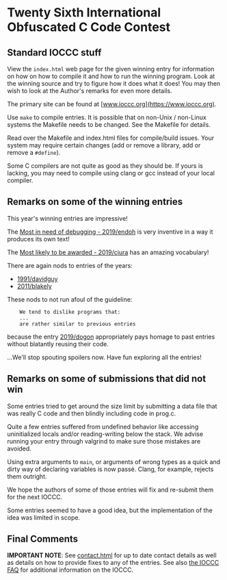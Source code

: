 # Twenty Sixth International Obfuscated C Code Contest


## Standard IOCCC stuff

View the `index.html` web page for the given winning entry for information on how
on how to compile it and how to run the winning program.
Look at the winning source and try to figure how it does what it does!
You may then wish to look at the Author's remarks for even more details.

The primary site can be found at [www.ioccc.org](https://www.ioccc.org).

Use `make` to compile entries.  It is possible that on non-Unix / non-Linux
systems the Makefile needs to be changed.  See the Makefile for details.

Read over the Makefile and index.html files for compile/build issues.  Your
system may require certain changes (add or remove a library, add or remove a
`#define`).

Some C compilers are not quite as good as they should be.  If yours is
lacking, you may need to compile using clang or gcc instead of your local
compiler.


## Remarks on some of the winning entries

This year's winning entries are impressive!

The [Most in need of debugging - 2019/endoh](endoh/index.html) is very inventive in
a way it produces its own text!

The [Most likely to be awarded - 2019/ciura](ciura/index.html) has an amazing
vocabulary!

There are again nods to entries of the years:

* [1991/davidguy](../1991/davidguy/index.html)
* [2011/blakely](../2011/blakely/index.html)

These nods to not run afoul of the guideline:

```
    We tend to dislike programs that:
    ...
    are rather similar to previous entries
```

because the entry [2019/dogon](2019/dogon/index.html) appropriately pays homage
to past entries without blatantly reusing their code.

...We'll stop spouting spoilers now. Have fun exploring all the entries!


## Remarks on some of submissions that did not win

Some entries tried to get around the size limit by submitting a data
file that was really C code and then blindly including code in prog.c.

Quite a few entries suffered from undefined behavior like accessing
uninitialized locals and/or reading-writing below the stack.
We advise running your entry through valgrind to make sure those mistakes
are avoided.

Using extra arguments to `main`, or arguments of wrong types as a quick and dirty
way of declaring variables is now passé. Clang, for example, rejects them outright.

We hope the authors of some of those entries will fix and re-submit
them for the next IOCCC.

Some entries seemed to have a good idea, but the implementation of
the idea was limited in scope.


## Final Comments

**IMPORTANT NOTE**: See [contact.html](../contact.html) for up to date contact details
as well as details on how to provide fixes to any of the entries.
See also [the IOCCC FAQ](../faq.html) for additional information on the IOCCC.

<!--

    Copyright © 1984-2024 by Landon Curt Noll. All Rights Reserved.

    You are free to share and adapt this file under the terms of this license:

	Creative Commons Attribution-ShareAlike 4.0 International (CC BY-SA 4.0)

    For more information, see:

	https://creativecommons.org/licenses/by-sa/4.0/

-->
